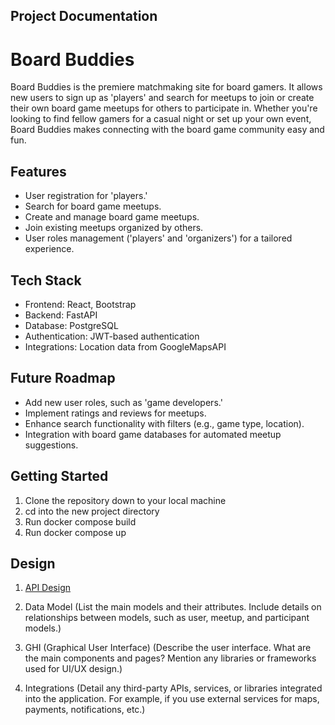 ## Project Documentation

# Board Buddies
Board Buddies is the premiere matchmaking site for board gamers. It allows new users to sign up as 'players' and search for meetups to join or create their own board game meetups for others to participate in. Whether you're looking to find fellow gamers for a casual night or set up your own event, Board Buddies makes connecting with the board game community easy and fun.

## Features
- User registration for 'players.'
- Search for board game meetups.
- Create and manage board game meetups.
- Join existing meetups organized by others.
- User roles management ('players' and 'organizers') for a tailored experience.

## Tech Stack
- Frontend: React, Bootstrap
- Backend: FastAPI
- Database: PostgreSQL
- Authentication: JWT-based authentication
- Integrations: Location data from GoogleMapsAPI

## Future Roadmap
- Add new user roles, such as 'game developers.'
- Implement ratings and reviews for meetups.
- Enhance search functionality with filters (e.g., game type, location).
- Integration with board game databases for automated meetup suggestions.

## Getting Started
1. Clone the repository down to your local machine
2. cd into the new project directory
3. Run docker compose build
4. Run docker compose up

## Design
1. [API Design](api-design.md)

2. Data Model
(List the main models and their attributes. Include details on relationships between models, such as user, meetup, and participant models.)

3. GHI (Graphical User Interface)
(Describe the user interface. What are the main components and pages? Mention any libraries or frameworks used for UI/UX design.)

4. Integrations
(Detail any third-party APIs, services, or libraries integrated into the application. For example, if you use external services for maps, payments, notifications, etc.)
